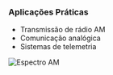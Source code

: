  <div>
    <h3>Aplicações Práticas</h3>
    <ul>
      <li>Transmissão de rádio AM</li>
      <li>Comunicação analógica</li>
      <li>Sistemas de telemetria</li>
    </ul>
    <img src="https://www.google.com/url?sa=i&url=https%3A%2F%2Fwww.alamy.com%2Fstock-photo%2Famplitude-modulation.html&psig=AOvVaw3SkrtyfUTwMpZB6OuLWSEy&ust=1752714866136000&source=images&cd=vfe&opi=89978449&ved=0CBIQjRxqFwoTCKDXo-OZwI4DFQAAAAAdAAAAABAE" 
         alt="Espectro AM">
  </div>
</div>
